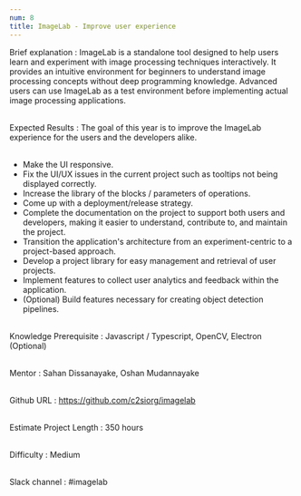 ```yaml
---
num: 8
title: ImageLab - Improve user experience
---
```


Brief explanation 
: ImageLab is a standalone tool designed to help users learn and experiment with image processing techniques interactively. It provides an intuitive environment for beginners to understand image processing concepts without deep programming knowledge. Advanced users can use ImageLab as a test environment before implementing actual image processing applications.
<br><br>

Expected Results
: The goal of this year is to improve the ImageLab experience for the users and the developers alike.
<br><br>
 * Make the UI responsive.
 * Fix the UI/UX issues in the current project such as tooltips not being displayed correctly.
 * Increase the library of the blocks / parameters of operations.
 * Come up with a deployment/release strategy.
 * Complete the documentation on the project to support both users and developers, making it easier to understand, contribute to, and maintain the project.
 * Transition the application's architecture from an experiment-centric to a project-based approach.
 * Develop a project library for easy management and retrieval of user projects.
 * Implement features to collect user analytics and feedback within the application.
 * (Optional) Build features necessary for creating object detection pipelines.
<br><br>

Knowledge Prerequisite
: Javascript / Typescript, OpenCV, Electron (Optional)
<br><br>

Mentor
: Sahan Dissanayake, Oshan Mudannayake
<br><br>

Github URL
: <https://github.com/c2siorg/imagelab>
<br><br>

Estimate Project Length
: 350 hours
<br><br>

Difficulty
: Medium
<br><br>

Slack channel
: #imagelab
<br><br>
